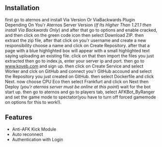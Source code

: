 

## Installation
first go to aternos and install Via Version Or ViaBackwards Plugin Depending On You'r Aternos Server Version (*If Its Higher Than 1.21.1 then install Via Backwards Only*) and after that go to options and enable cracked, and then click on the green code icon then select Download ZIP. then extraxt the zip file, after that click on you'r username and create a new responsibility choose a name and click on Create Repository. after that a page with a blue highlighted box will appear with a small highlighted text saying uploading an existing file. click on that then import the files you just extracted then go to index.js, enter your server ip and port. then go to www.koyeb.com and sign up. then click on Create Service and select Worker and clck on GitHub and connect you'r GitHub accound and select the  Repository you just created on GitHub. then select Dockerfile and click Next. now choose CPU Eco then select Frankfurt and click on Next then Deploy (*you'r aternos server must be online at this point*) wait for the bot start up. then go to aternos and go to players tab, select AFKBot_ByRanger and set the game mode to spectator(you have to turn off forced gamemode on options for this to work!).
## Features

 - Anti-AFK Kick Module
 - Auto reconnect
 - Authentication with Login
